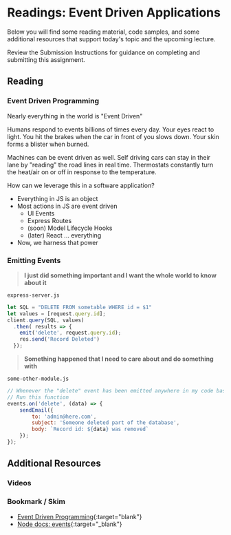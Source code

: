 # Readings: Event Driven Applications

Below you will find some reading material, code samples, and some additional resources that support today's topic and the upcoming lecture.

Review the Submission Instructions for guidance on completing and submitting this assignment.

## Reading

### Event Driven Programming

Nearly everything in the world is "Event Driven"

Humans respond to events billions of times every day. Your eyes react to light. You hit the brakes when the car in front of you slows down. Your skin forms a blister when burned.

Machines can be event driven as well. Self driving cars can stay in their lane by "reading" the road lines in real time. Thermostats constantly turn the heat/air on or off in response to the temperature.

How can we leverage this in a software application?

- Everything in JS is an object
- Most actions in JS are event driven
  - UI Events
  - Express Routes
  - (soon) Model Lifecycle Hooks
  - (later) React ... everything
- Now, we harness that power

### Emitting Events

> **I just did something important and I want the whole world to know about it**

`express-server.js`

```javascript
let SQL = "DELETE FROM sometable WHERE id = $1"
let values = [request.query.id];
client.query(SQL, values)
  .then( results => {
    emit('delete', request.query.id);
    res.send('Record Deleted')
  });
```

> **Something happened that I need to care about and do something with**

`some-other-module.js`

```javascript
// Whenever the "delete" event has been emitted anywhere in my code base
// Run this function
events.on('delete', (data) => {
    sendEmail({
        to: 'admin@here.com',
        subject: 'Someone deleted part of the database',
        body: `Record id: ${data} was removed`
    });
});
```

## Additional Resources

### Videos

### Bookmark / Skim

- [Event Driven Programming](https://alligator.io/nodejs/event-driven-programming/){:target="blank"}
- [Node docs: events](https://nodejs.org/api/events.html){:target="_blank"}

